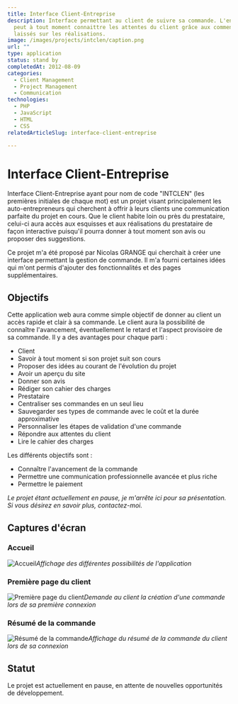 ```yaml
---
title: Interface Client-Entreprise
description: Interface permettant au client de suivre sa commande. L'entreprise
  peut à tout moment connaittre les attentes du client grâce aux commentaires
  laissés sur les réalisations.
image: /images/projects/intclen/caption.png
url: ""
type: application
status: stand by
completedAt: 2012-08-09
categories:
  - Client Management
  - Project Management
  - Communication
technologies:
  - PHP
  - JavaScript
  - HTML
  - CSS
relatedArticleSlug: interface-client-entreprise

---
```


# Interface Client-Entreprise

Interface Client-Entreprise ayant pour nom de code "INTCLEN" (les premières initiales de chaque mot) est un projet visant principalement les auto-entrepreneurs qui cherchent à offrir à leurs clients une communication parfaite du projet en cours. Que le client habite loin ou près du prestataire, celui-ci aura accès aux esquisses et aux réalisations du prestataire de façon interactive puisqu'il pourra donner à tout moment son avis ou proposer des suggestions.

<!-- more -->

Ce projet m'a été proposé par Nicolas GRANGE qui cherchait à créer une interface permettant la gestion de commande. Il m'a fourni certaines idées qui m'ont permis d'ajouter des fonctionnalités et des pages supplémentaires.

## Objectifs

Cette application web aura comme simple objectif de donner au client un accès rapide et clair à sa commande. Le client aura la possibilité de connaître l'avancement, éventuellement le retard et l'aspect provisoire de sa commande.
Il y a des avantages pour chaque parti :

- Client
- Savoir à tout moment si son projet suit son cours
- Proposer des idées au courant de l'évolution du projet
- Avoir un aperçu du site
- Donner son avis
- Rédiger son cahier des charges
- Prestataire
- Centraliser ses commandes en un seul lieu
- Sauvegarder ses types de commande avec le coût et la durée approximative
- Personnaliser les étapes de validation d'une commande
- Répondre aux attentes du client
- Lire le cahier des charges

Les différents objectifs sont :

- Connaître l'avancement de la commande
- Permettre une communication professionnelle avancée et plus riche
- Permettre le paiement

*Le projet étant actuellement en pause, je m'arrête ici pour sa présentation. Si vous désirez en savoir plus, contactez-moi.*

## Captures d'écran

### Accueil

![Accueil](/images/projects/intclen/intclen-accueil.jpg)*Affichage des différentes possibilités de l'application*

### Première page du client

![Première page du client](/images/projects/intclen/intclen-accueilcommande.jpg)*Demande au client la création d'une commande lors de sa première connexion*

### Résumé de la commande

![Résumé de la commande](/images/projects/intclen/intclen-commande.jpg)*Affichage du résumé de la commande du client lors de sa connexion*

## Statut

Le projet est actuellement en pause, en attente de nouvelles opportunités de développement.
